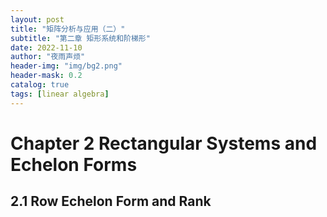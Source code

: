 ```yaml
---
layout: post
title: "矩阵分析与应用（二）"
subtitle: "第二章 矩形系统和阶梯形"
date: 2022-11-10
author: "夜雨声烦"
header-img: "img/bg2.png"
header-mask: 0.2
catalog: true
tags: [linear algebra]
---
```


# Chapter 2 Rectangular Systems and Echelon Forms

## 2.1 Row Echelon Form and Rank

